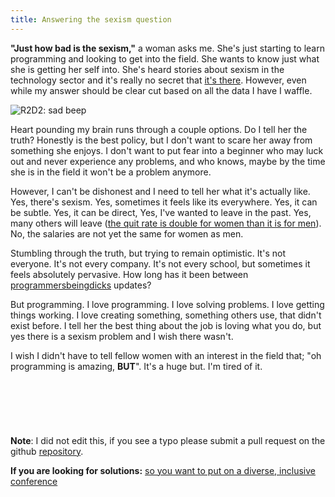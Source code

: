 ```yaml
---
title: Answering the sexism question
---
```


**"Just how bad is the sexism,"** a woman asks me. She's just starting to learn programming and looking to get into the field. She wants to know just what she is getting her self into. She's heard stories about sexism in the technology sector and it's really no secret that [it's there](http://valleywag.gawker.com/this-is-why-there-arent-enough-women-in-tech-1221929631). However, even while my answer should be clear cut based on all the data I have I waffle. 

![R2D2: sad beep](http://i.imgur.com/Em48ktH.gif)

Heart pounding my brain runs through a couple options. Do I tell her the truth? Honestly is the best policy, but I don't want to scare her away from something she enjoys. I don't want to put fear into a beginner who may luck out and never experience any problems, and who knows, maybe by the time she is in the field it won't be a problem anymore. 

However, I can't be dishonest and I need to tell her what it's actually like. Yes, there's sexism. Yes, sometimes it feels like its everywhere. Yes, it can be subtle. Yes, it can be direct, Yes, I've wanted to leave in the past. Yes, many others will leave ([the quit rate is double for women than it is for men](http://www.ncwit.org/sites/default/files/legacy/pdf/NCWIT_TheFacts_rev2010.pdf)). No, the salaries are not yet the same for women as men.

Stumbling through the truth, but trying to remain optimistic. It's not everyone. It's not every company. It's not every school, but sometimes it feels absolutely pervasive. How long has it been between [programmersbeingdicks](http://programmersbeingdicks.tumblr.com/) updates?

But programming. I love programming. I love solving problems. I love getting things working. I love creating something, something others use, that didn't exist before. I tell her the best thing about the job is loving what you do, but yes there is a sexism problem and I wish there wasn't. 

I wish I didn't have to tell fellow women with an interest in the field that; "oh programming is amazing, **BUT**". It's a huge but. I'm tired of it.
<br>
<br>
<br>
<br>
<br>
<br>  
**Note**: I did not edit this, if you see a typo please submit a pull request on the github [repository](https://github.com/LindseyB/blog).

**If you are looking for solutions:** [so you want to put on a diverse, inclusive conference](http://ashedryden.com/blog/so-you-want-to-put-on-a-diverse-inclusive-conference)